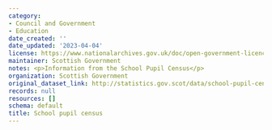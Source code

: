 ```yaml
---
category:
- Council and Government
- Education
date_created: ''
date_updated: '2023-04-04'
license: https://www.nationalarchives.gov.uk/doc/open-government-licence/version/3/
maintainer: Scottish Government
notes: <p>Information from the School Pupil Census</p>
organization: Scottish Government
original_dataset_link: http://statistics.gov.scot/data/school-pupil-census
records: null
resources: []
schema: default
title: School pupil census
---
```


